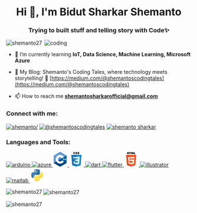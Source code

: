 <h1 align="center">Hi 👋, I'm Bidut Sharkar Shemanto</h1>
<h3 align="center">Trying to built stuff and telling story with Code✨</h3>
<img align="right" alt="coding" width="400" src="https://www.google.com/url?sa=i&url=https%3A%2F%2Fwww.pinterest.com%2Fpin%2F449304500298392085%2F&psig=AOvVaw2xgfuj8Oqc8Nkop4CTp2f4&ust=1696526061438000&source=images&cd=vfe&opi=89978449&ved=0CBIQjhxqFwoTCLCp0Jvy3IEDFQAAAAAdAAAAABAE">

<p align="left"> <img src="https://komarev.com/ghpvc/?username=shemanto27&label=Profile%20views&color=0e75b6&style=flat" alt="shemanto27" /> </p>

- 🌱 I’m currently learning **IoT, Data Science, Machine Learning, Microsoft Azure**

- 📝 My Blog: Shemanto's Coding Tales, where technology meets storytelling! 📖 [https://medium.com/@shemantoscodingtales](https://medium.com/@shemantoscodingtales)

- 📫 How to reach me **shemantosharkarofficial@gmail.com**

<h3 align="left">Connect with me:</h3>
<p align="left">
<a href="https://linkedin.com/in/shemanto/" target="blank"><img align="center" src="https://raw.githubusercontent.com/rahuldkjain/github-profile-readme-generator/master/src/images/icons/Social/linked-in-alt.svg" alt="shemanto/" height="30" width="40" /></a>
<a href="https://medium.com/@shemantoscodingtales" target="blank"><img align="center" src="https://raw.githubusercontent.com/rahuldkjain/github-profile-readme-generator/master/src/images/icons/Social/medium.svg" alt="@shemantoscodingtales" height="30" width="40" /></a>
<a href="https://www.youtube.com/c/shemanto sharkar" target="blank"><img align="center" src="https://raw.githubusercontent.com/rahuldkjain/github-profile-readme-generator/master/src/images/icons/Social/youtube.svg" alt="shemanto sharkar" height="30" width="40" /></a>
</p>

<h3 align="left">Languages and Tools:</h3>
<p align="left"> <a href="https://www.arduino.cc/" target="_blank" rel="noreferrer"> <img src="https://cdn.worldvectorlogo.com/logos/arduino-1.svg" alt="arduino" width="40" height="40"/> </a> <a href="https://azure.microsoft.com/en-in/" target="_blank" rel="noreferrer"> <img src="https://www.vectorlogo.zone/logos/microsoft_azure/microsoft_azure-icon.svg" alt="azure" width="40" height="40"/> </a> <a href="https://www.w3schools.com/cpp/" target="_blank" rel="noreferrer"> <img src="https://raw.githubusercontent.com/devicons/devicon/master/icons/cplusplus/cplusplus-original.svg" alt="cplusplus" width="40" height="40"/> </a> <a href="https://www.w3schools.com/css/" target="_blank" rel="noreferrer"> <img src="https://raw.githubusercontent.com/devicons/devicon/master/icons/css3/css3-original-wordmark.svg" alt="css3" width="40" height="40"/> </a> <a href="https://dart.dev" target="_blank" rel="noreferrer"> <img src="https://www.vectorlogo.zone/logos/dartlang/dartlang-icon.svg" alt="dart" width="40" height="40"/> </a> <a href="https://flutter.dev" target="_blank" rel="noreferrer"> <img src="https://www.vectorlogo.zone/logos/flutterio/flutterio-icon.svg" alt="flutter" width="40" height="40"/> </a> <a href="https://www.w3.org/html/" target="_blank" rel="noreferrer"> <img src="https://raw.githubusercontent.com/devicons/devicon/master/icons/html5/html5-original-wordmark.svg" alt="html5" width="40" height="40"/> </a> <a href="https://www.adobe.com/in/products/illustrator.html" target="_blank" rel="noreferrer"> <img src="https://www.vectorlogo.zone/logos/adobe_illustrator/adobe_illustrator-icon.svg" alt="illustrator" width="40" height="40"/> </a> <a href="https://www.mathworks.com/" target="_blank" rel="noreferrer"> <img src="https://upload.wikimedia.org/wikipedia/commons/2/21/Matlab_Logo.png" alt="matlab" width="40" height="40"/> </a> <a href="https://www.python.org" target="_blank" rel="noreferrer"> <img src="https://raw.githubusercontent.com/devicons/devicon/master/icons/python/python-original.svg" alt="python" width="40" height="40"/> </a> </p>

<p><img align="left" src="https://github-readme-stats.vercel.app/api/top-langs?username=shemanto27&show_icons=true&locale=en&layout=compact" alt="shemanto27" /></p>

<p>&nbsp;<img align="center" src="https://github-readme-stats.vercel.app/api?username=shemanto27&show_icons=true&locale=en" alt="shemanto27" /></p>

<p><img align="center" src="https://github-readme-streak-stats.herokuapp.com/?user=shemanto27&" alt="shemanto27" /></p>
